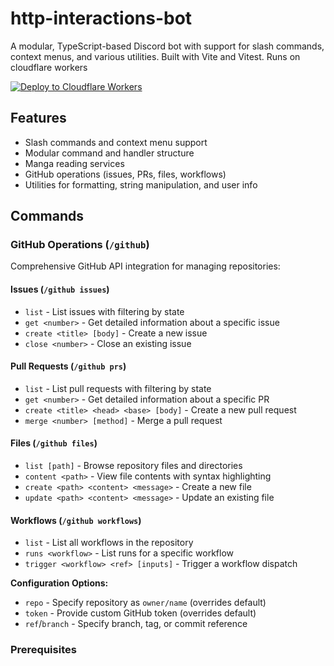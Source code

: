 # http-interactions-bot

A modular, TypeScript-based Discord bot with support for slash commands, context menus, and various utilities. Built with Vite and Vitest.
Runs on cloudflare workers

[![Deploy to Cloudflare Workers](https://deploy.workers.cloudflare.com/button)](https://deploy.workers.cloudflare.com/?url=https://github.com/imnaiyar/http-interactions-bot)

## Features
- Slash commands and context menu support
- Modular command and handler structure
- Manga reading services
- GitHub operations (issues, PRs, files, workflows)
- Utilities for formatting, string manipulation, and user info

## Commands

### GitHub Operations (`/github`)
Comprehensive GitHub API integration for managing repositories:

#### Issues (`/github issues`)
- `list` - List issues with filtering by state
- `get <number>` - Get detailed information about a specific issue
- `create <title> [body]` - Create a new issue
- `close <number>` - Close an existing issue

#### Pull Requests (`/github prs`)
- `list` - List pull requests with filtering by state
- `get <number>` - Get detailed information about a specific PR
- `create <title> <head> <base> [body]` - Create a new pull request
- `merge <number> [method]` - Merge a pull request

#### Files (`/github files`)
- `list [path]` - Browse repository files and directories
- `content <path>` - View file contents with syntax highlighting
- `create <path> <content> <message>` - Create a new file
- `update <path> <content> <message>` - Update an existing file

#### Workflows (`/github workflows`)
- `list` - List all workflows in the repository
- `runs <workflow>` - List runs for a specific workflow
- `trigger <workflow> <ref> [inputs]` - Trigger a workflow dispatch

**Configuration Options:**
- `repo` - Specify repository as `owner/name` (overrides default)
- `token` - Provide custom GitHub token (overrides default)
- `ref`/`branch` - Specify branch, tag, or commit reference

### Prerequisites

